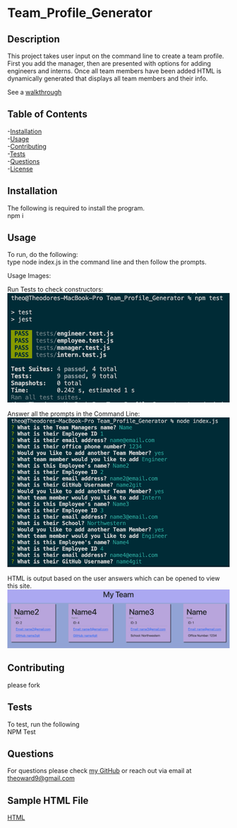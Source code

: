 # Team_Profile_Generator
## Description

This project takes user input on the command line to create a team profile. First you add the manager, then are presented with options for adding engineers and interns. Once all team members have been added HTML is dynamically generated that displays all team members and their info.


See a [walkthrough](https://drive.google.com/drive/folders/1GoQ7qP7-PFUgF8gIaupN9SuIe5jBPTJw?usp=sharing)
## Table of Contents

-[Installation](#installation)  
-[Usage](#usage)  
-[Contributing](#contributing)  
-[Tests](#tests)  
-[Questions](#questions)  
-[License](#license)  

## Installation

The following is required to install the program.  
npm i

## Usage
To run, do the following:   
type node index.js in the command line and then follow the prompts.

Usage Images:

Run Tests to check constructors:
![tests being passed](img/PassedTests.png) 

Answer all the prompts in the Command Line:
![Inputs for Program](img/ProgramInputs.png)

HTML is output based on the user answers which can be opened to view this site.
![dynamically created html](img/DynamicallyCreatedHTML.png)  

## Contributing

please fork

## Tests

To test, run the following  
NPM Test

## Questions

For questions please check [my GitHub](https://github.com/Tward9)
or reach out via email at <theoward9@gmail.com>

## Sample HTML File

[HTML](src/index.html)
